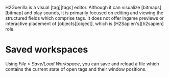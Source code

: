H2Guerilla is a visual [tag][tags] editor. Although it can visualize [bitmaps][bitmap] and play sounds, it is primarily focused on editing and viewing the structured fields which comprise tags. It does not offer ingame previews or interactive placement of [objects][object], which is [H2Sapien's][h2sapien] role.

# Saved workspaces
Using _File > Save/Load Workspace_, you can save and reload a file which contains the current state of open tags and their window positions.
